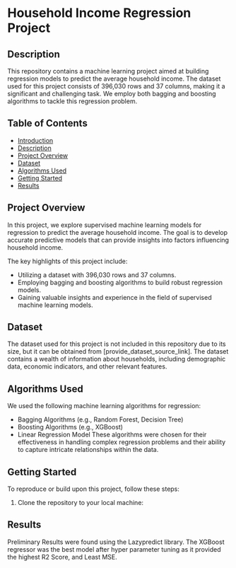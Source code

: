 # Household Income Regression Project

## Description
This repository contains a machine learning project aimed at building regression models to predict the average household income. The dataset used for this project consists of 396,030 rows and 37 columns, making it a significant and challenging task. We employ both bagging and boosting algorithms to tackle this regression problem.

## Table of Contents
- [Introduction](#household-income-regression-project)
- [Description](#description)
- [Project Overview](#project-overview)
- [Dataset](#dataset)
- [Algorithms Used](#algorithms-used)
- [Getting Started](#getting-started)
- [Results](#results)

## Project Overview
In this project, we explore supervised machine learning models for regression to predict the average household income. The goal is to develop accurate predictive models that can provide insights into factors influencing household income.

The key highlights of this project include:
- Utilizing a dataset with 396,030 rows and 37 columns.
- Employing bagging and boosting algorithms to build robust regression models.
- Gaining valuable insights and experience in the field of supervised machine learning models.

## Dataset
The dataset used for this project is not included in this repository due to its size, but it can be obtained from [provide_dataset_source_link]. The dataset contains a wealth of information about households, including demographic data, economic indicators, and other relevant features.

## Algorithms Used
We used the following machine learning algorithms for regression:
- Bagging Algorithms (e.g., Random Forest, Decision Tree)
- Boosting Algorithms (e.g., XGBoost)
- Linear Regression Model
These algorithms were chosen for their effectiveness in handling complex regression problems and their ability to capture intricate relationships within the data.


## Getting Started
To reproduce or build upon this project, follow these steps:

1. Clone the repository to your local machine:

## Results
Preliminary Results were found using the Lazypredict library.
The XGBoost regressor was the best model after hyper parameter tuning as it provided the highest R2 Score, and Least MSE.

